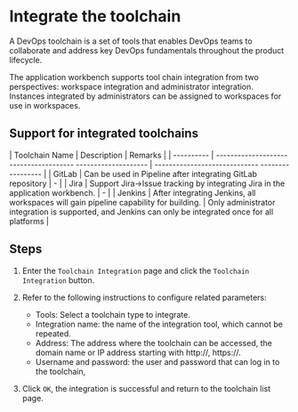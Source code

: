# Integrate the toolchain

A DevOps toolchain is a set of tools that enables DevOps teams to collaborate and address key DevOps fundamentals throughout the product lifecycle.

The application workbench supports tool chain integration from two perspectives: workspace integration and administrator integration. Instances integrated by administrators can be assigned to workspaces for use in workspaces.

## Support for integrated toolchains

| Toolchain Name | Description | Remarks |
| ---------- | -------------------------------------- -------------------- | ----------------------------- ----------------- |
| GitLab | Can be used in Pipeline after integrating GitLab repository | - |
| Jira | Support Jira->Issue tracking by integrating Jira in the application workbench. | - |
| Jenkins | After integrating Jenkins, all workspaces will gain pipeline capability for building. | Only administrator integration is supported, and Jenkins can only be integrated once for all platforms |

## Steps

1. Enter the `Toolchain Integration` page and click the `Toolchain Integration` button.

    <!--![]()screenshots-->

2. Refer to the following instructions to configure related parameters:

    - Tools: Select a toolchain type to integrate.
    - Integration name: the name of the integration tool, which cannot be repeated.
    - Address: The address where the toolchain can be accessed, the domain name or IP address starting with http://, https://.
    - Username and password: the user and password that can log in to the toolchain,

    <!--![]()screenshots-->

3. Click `OK`, the integration is successful and return to the toolchain list page.

    <!--![]()screenshots-->